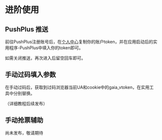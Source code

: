 # 进阶使用

## PushPlus 推送

前往PushPlus注册账号后，在[个人中心](https://www.pushplus.plus/uc.html)复制你的账户token，并在应用启动后的实用程序-PushPlus中填入你的token即可。

如需关闭推送，再次进入后留空回车即可。

## 手动过码填入参数

在手动过码后，获取到过码浏览器当前UA和cookie中的gaia_vtoken，在实用工具中分别替换。

（详细教程后续发布）

## 手动抢票辅助

尚未发布，敬请期待
